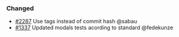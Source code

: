 ### Changed

- [\#2287](https://github.com/cosmos/voyager/pull/2287) Use tags instead of commit hash @sabau
- [\#1337](https://github.com/cosmos/voyager/issues/1337) Updated modals tests acording to standard @fedekunze

